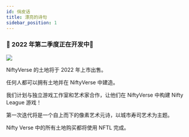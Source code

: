 ```yaml
---
id: 俏皮话
title: 漂亮的诗句
sidebar_position: 1
---
```


### 🚧 2022 年第二季度正在开发中🚧

![](/img/niftyverse-snarfy.gif)

NiftyVerse 的土地将于 2022 年上市出售。

任何人都可以拥有土地并在 NiftyVerse 中建造。

我们计划与独立游戏工作室和艺术家合作，让他们在 NiftyVerse 中构建 Nifty League 游戏！

第一次迭代将是一个自上而下的像素艺术元诗，以城市寿司艺术为主题。

Nifty Verse 中的所有土地购买都将使用 NFTL 完成。
